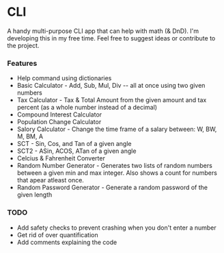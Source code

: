 # CLI
A handy multi-purpose CLI app that can help with math (& DnD). I'm developing this in my free time. Feel free to suggest ideas or contribute to the project.

### Features
- Help command using dictionaries
- Basic Calculator - Add, Sub, Mul, Div -- all at once using two given numbers
- Tax Calculator - Tax & Total Amount from the given amount and tax percent (as a whole number instead of a decimal)
- Compound Interest Calculator
- Population Change Calculator
- Salory Calculator - Change the time frame of a salary between: W, BW, M, BM, A
- SCT - Sin, Cos, and Tan of a given angle
- SCT2 - ASin, ACOS, ATan of a given angle
- Celcius & Fahrenheit Converter
- Random Number Generator - Generates two lists of random numbers between a given min and max integer. Also shows a count for numbers that apear atleast once.
- Random Password Generator - Generate a random password of the given length


### TODO
- Add safety checks to prevent crashing when you don't enter a number
- Get rid of over quantification
- Add comments explaining the code
